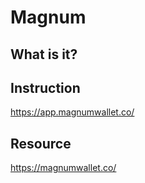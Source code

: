 # Magnum


## What is it?


## Instruction
https://app.magnumwallet.co/ 

## Resource

https://magnumwallet.co/
